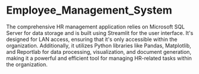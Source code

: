 # Employee_Management_System
The comprehensive HR management application relies on Microsoft SQL Server for data storage and is built using Streamlit for the user interface. It's designed for LAN access, ensuring that it's only accessible within the organization. Additionally, it utilizes Python libraries like Pandas, Matplotlib, and Reportlab for data processing, visualization, and document generation, making it a powerful and efficient tool for managing HR-related tasks within the organization.
